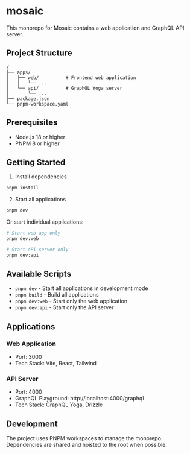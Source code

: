 # mosaic

This monorepo for Mosaic contains a web application and GraphQL API server.

## Project Structure

```
/
├── apps/
│   ├── web/          # Frontend web application
│   │   └── ...
│   └── api/          # GraphQL Yoga server
│       └── ...
├── package.json
└── pnpm-workspace.yaml
```

## Prerequisites

- Node.js 18 or higher
- PNPM 8 or higher

## Getting Started

1. Install dependencies

```bash
pnpm install
```

2. Start all applications

```bash
pnpm dev
```

Or start individual applications:

```bash
# Start web app only
pnpm dev:web

# Start API server only
pnpm dev:api
```

## Available Scripts

- `pnpm dev` - Start all applications in development mode
- `pnpm build` - Build all applications
- `pnpm dev:web` - Start only the web application
- `pnpm dev:api` - Start only the API server

## Applications

### Web Application

- Port: 3000
- Tech Stack: Vite, React, Tailwind

### API Server

- Port: 4000
- GraphQL Playground: http://localhost:4000/graphql
- Tech Stack: GraphQL Yoga, Drizzle

## Development

The project uses PNPM workspaces to manage the monorepo. Dependencies are shared and hoisted to the root when possible.
